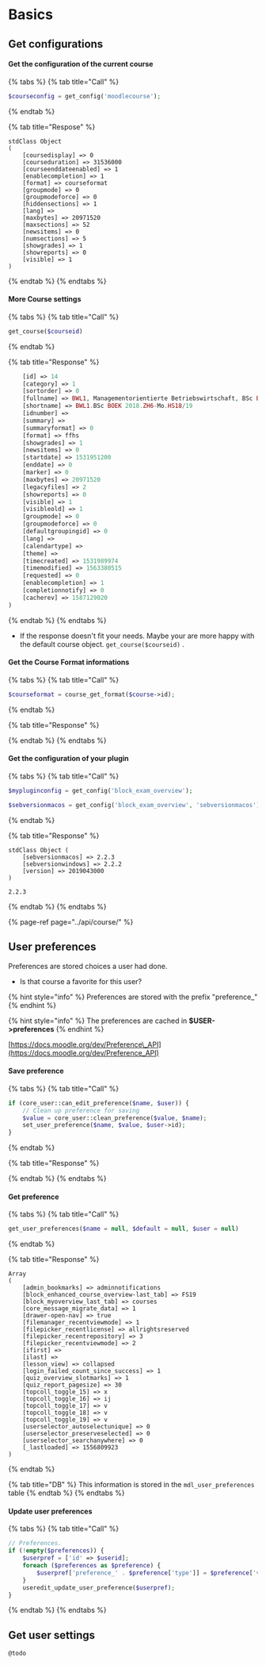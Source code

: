 # Basics

## Get configurations

#### Get the configuration of the current course

{% tabs %}
{% tab title="Call" %}
```php
$courseconfig = get_config('moodlecourse');
```
{% endtab %}

{% tab title="Respose" %}
```text
stdClass Object
(
    [coursedisplay] => 0
    [courseduration] => 31536000
    [courseenddateenabled] => 1
    [enablecompletion] => 1
    [format] => courseformat
    [groupmode] => 0
    [groupmodeforce] => 0
    [hiddensections] => 1
    [lang] => 
    [maxbytes] => 20971520
    [maxsections] => 52
    [newsitems] => 0
    [numsections] => 5
    [showgrades] => 1
    [showreports] => 0
    [visible] => 1
)

```
{% endtab %}
{% endtabs %}

#### More Course settings

{% tabs %}
{% tab title="Call" %}
```php
get_course($courseid)
```
{% endtab %}

{% tab title="Response" %}
```php
    [id] => 14
    [category] => 1
    [sortorder] => 0
    [fullname] => BWL1, Managementorientierte Betriebswirtschaft, BSc BOEK 2018, ZH6-Mo, HS18/19, Jung Adalbert
    [shortname] => BWL1.BSc BOEK 2018.ZH6-Mo.HS18/19
    [idnumber] =>
    [summary] =>
    [summaryformat] => 0
    [format] => ffhs
    [showgrades] => 1
    [newsitems] => 0
    [startdate] => 1531951200
    [enddate] => 0
    [marker] => 0
    [maxbytes] => 20971520
    [legacyfiles] => 2
    [showreports] => 0
    [visible] => 1
    [visibleold] => 1
    [groupmode] => 0
    [groupmodeforce] => 0
    [defaultgroupingid] => 0
    [lang] =>
    [calendartype] =>
    [theme] =>
    [timecreated] => 1531989974
    [timemodified] => 1563380515
    [requested] => 0
    [enablecompletion] => 1
    [completionnotify] => 0
    [cacherev] => 1587129020
)

```
{% endtab %}
{% endtabs %}

* If the response doesn't fit your needs. Maybe your are more happy with the default course object. `get_course($courseid)` .

#### Get the Course Format informations

{% tabs %}
{% tab title="Call" %}
```php
$courseformat = course_get_format($course->id);
```
{% endtab %}

{% tab title="Response" %}

{% endtab %}
{% endtabs %}

#### Get the configuration of your plugin

{% tabs %}
{% tab title="Call" %}
```php
$mypluginconfig = get_config('block_exam_overview');
```

```php
$sebversionmacos = get_config('block_exam_overview', 'sebversionmacos')
```
{% endtab %}

{% tab title="Response" %}
```text
stdClass Object ( 
    [sebversionmacos] => 2.2.3 
    [sebversionwindows] => 2.2.2 
    [version] => 2019043000 
)
```

```text
2.2.3
```
{% endtab %}
{% endtabs %}

{% page-ref page="../api/course/" %}

## User preferences

Preferences are stored choices a user had done.  
- Is that course a favorite for this user?

{% hint style="info" %}
Preferences are stored with the prefix "preference\_"
{% endhint %}

{% hint style="info" %}
The preferences are cached in **$USER-&gt;preferences**
{% endhint %}

[https://docs.moodle.org/dev/Preference\_API](https://docs.moodle.org/dev/Preference_API)

#### Save preference

{% tabs %}
{% tab title="Call" %}
```php
if (core_user::can_edit_preference($name, $user)) {
    // Clean up preference for saving
    $value = core_user::clean_preference($value, $name);
    set_user_preference($name, $value, $user->id);
}
```
{% endtab %}

{% tab title="Response" %}

{% endtab %}
{% endtabs %}

#### Get preference

{% tabs %}
{% tab title="Call" %}
```php
get_user_preferences($name = null, $default = null, $user = null) 
```
{% endtab %}

{% tab title="Response" %}
```text
Array
(
    [admin_bookmarks] => adminnotifications
    [block_enhanced_course_overview-last_tab] => FS19
    [block_myoverview_last_tab] => courses
    [core_message_migrate_data] => 1
    [drawer-open-nav] => true
    [filemanager_recentviewmode] => 1
    [filepicker_recentlicense] => allrightsreserved
    [filepicker_recentrepository] => 3
    [filepicker_recentviewmode] => 2
    [ifirst] => 
    [ilast] => 
    [lesson_view] => collapsed
    [login_failed_count_since_success] => 1
    [quiz_overview_slotmarks] => 1
    [quiz_report_pagesize] => 30
    [topcoll_toggle_15] => x
    [topcoll_toggle_16] => ij
    [topcoll_toggle_17] => v
    [topcoll_toggle_18] => v
    [topcoll_toggle_19] => v
    [userselector_autoselectunique] => 0
    [userselector_preserveselected] => 0
    [userselector_searchanywhere] => 0
    [_lastloaded] => 1556809923
)

```
{% endtab %}

{% tab title="DB" %}
This information is stored in the `mdl_user_preferences` table
{% endtab %}
{% endtabs %}

#### Update user preferences

{% tabs %}
{% tab title="Call" %}
```php
// Preferences.
if (!empty($preferences)) {
    $userpref = ['id' => $userid];
    foreach ($preferences as $preference) {
        $userpref['preference_' . $preference['type']] = $preference['value'];
    }
    useredit_update_user_preference($userpref);
}
```
{% endtab %}
{% endtabs %}

## Get user settings

```text
@todo
```

